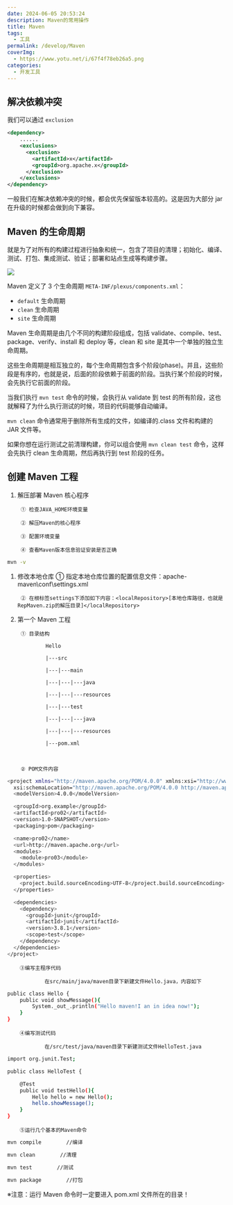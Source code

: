 ```yaml
---
date: 2024-06-05 20:53:24
description: Maven的常用操作
title: Maven
tags:
  - 工具
permalink: /develop/Maven
coverImg:
  - https://www.yotu.net/i/67f4f78eb26a5.png
categories:
  - 开发工具
---
```



## **解决依赖冲突**

我们可以通过 `exclusion`

```xml
<dependency>
    ......
    <exclusions>
      <exclusion>
        <artifactId>x</artifactId>
        <groupId>org.apache.x</groupId>
      </exclusion>
    </exclusions>
</dependency>
```

一般我们在解决依赖冲突的时候，都会优先保留版本较高的。这是因为大部分 jar 在升级的时候都会做到向下兼容。

## Maven 的生命周期

就是为了对所有的构建过程进行抽象和统一，包含了项目的清理；初始化、编译、测试、打包、集成测试、验证；部署和站点生成等构建步骤。

![](/picture/maven/YoU5brR4QopnNQxJMAocaS5Pncb.png)

Maven 定义了 3 个生命周期 `META-INF/plexus/components.xml`：

- `default` 生命周期
- `clean` 生命周期
- `site` 生命周期

Maven 生命周期是由几个不同的构建阶段组成，包括 validate、compile、test、package、verify、install 和 deploy 等，clean 和 site 是其中一个单独的独立生命周期。

这些生命周期是相互独立的，每个生命周期包含多个阶段(phase)。并且，这些阶段是有序的，也就是说，后面的阶段依赖于前面的阶段。当执行某个阶段的时候，会先执行它前面的阶段。

当我们执行 `mvn test` 命令的时候，会执行从 validate 到 test 的所有阶段，这也就解释了为什么执行测试的时候，项目的代码能够自动编译。

`mvn clean` 命令通常用于删除所有生成的文件，如编译的.class 文件和构建的 JAR 文件等。

如果你想在运行测试之前清理构建，你可以组合使用 `mvn clean test` 命令，这样会先执行 clean 生命周期，然后再执行到 test 阶段的任务。

## 创建 Maven 工程

1. 解压部署 Maven 核心程序

   ```
    ① 检查JAVA_HOME环境变量

    ② 解压Maven的核心程序

    ③ 配置环境变量

    ④ 查看Maven版本信息验证安装是否正确
   ```

```bash
mvn -v
```

1. 修改本地仓库
   ① 指定本地仓库位置的配置信息文件：apache-maven\conf\settings.xml

   ```
    ② 在根标签settings下添加如下内容：<localRepository>[本地仓库路径，也就是RepMaven.zip的解压目录]</localRepository>
   ```
2. 第一个 Maven 工程

   ```
    ① 目录结构

            Hello

            |---src

            |---|---main

            |---|---|---java

            |---|---|---resources

            |---|---test

            |---|---|---java

            |---|---|---resources

            |---pom.xml



    ② POM文件内容
   ```

```bash
<project xmlns="http://maven.apache.org/POM/4.0.0" xmlns:xsi="http://www.w3.org/2001/XMLSchema-instance"
  xsi:schemaLocation="http://maven.apache.org/POM/4.0.0 http://maven.apache.org/xsd/maven-4.0.0.xsd">
  <modelVersion>4.0.0</modelVersion>

  <groupId>org.example</groupId>
  <artifactId>pro02</artifactId>
  <version>1.0-SNAPSHOT</version>
  <packaging>pom</packaging>

  <name>pro02</name>
  <url>http://maven.apache.org</url>
  <modules>
    <module>pro03</module>
  </modules>

  <properties>
    <project.build.sourceEncoding>UTF-8</project.build.sourceEncoding>
  </properties>

  <dependencies>
    <dependency>
      <groupId>junit</groupId>
      <artifactId>junit</artifactId>
      <version>3.8.1</version>
      <scope>test</scope>
    </dependency>
  </dependencies>
</project>
```

```
    ③编写主程序代码

            在src/main/java/maven目录下新建文件Hello.java，内容如下
```

```bash
public class Hello {
    public void showMessage(){
        System._out_.println("Hello maven!I an in idea now!");
    }
}
```

```
    ④编写测试代码

            在/src/test/java/maven目录下新建测试文件HelloTest.java
```

```bash
import org.junit.Test;

public class HelloTest {

    @Test
    public void testHello(){
        Hello hello = new Hello();
        hello.showMessage();
    }
}
```

```
    ⑤运行几个基本的Maven命令
```

```bash
mvn compile        //编译
```

```bash
mvn clean        //清理
```

```bash
mvn test        //测试
```

```bash
mvn package        //打包
```

※注意：运行 Maven 命令时一定要进入 pom.xml 文件所在的目录！
